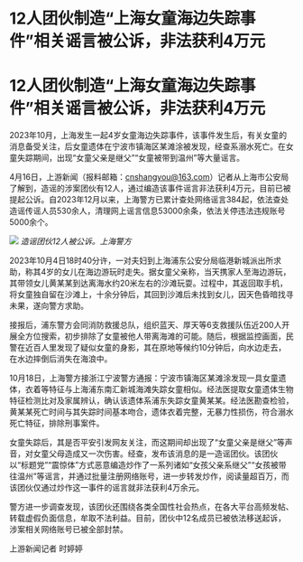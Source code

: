 # 12人团伙制造“上海女童海边失踪事件”相关谣言被公诉，非法获利4万元

# 12人团伙制造“上海女童海边失踪事件”相关谣言被公诉，非法获利4万元

2023年10月，上海发生一起4岁女童海边失踪事件，该事件发生后，有关女童的消息备受关注，后女童遗体在宁波市镇海区某滩涂被发现，经查系溺水死亡。在女童失踪期间，出现“女童父亲是继父”“女童被带到温州”等大量谣言。

4月16日，上游新闻（报料邮箱：cnshangyou@163.com）记者从上海市公安局了解到，造谣的涉案团伙有12人，通过编造该事件谣言非法获利4万元，目前已被提起公诉。自2023年12月以来，上海警方已累计查处网络谣言384起，依法查处造谣传谣人员530余人，清理网上谣言信息53000余条，依法关停违法违规账号5000余个。

![](https://inews.gtimg.com/om_bt/OUZ2fSi51Oa9OSm8IB3qFfDXAjwItiffUcxBkt8nlqHFcAA/1000)
_造谣团伙12人被公诉。上海警方_

2023年10月4日18时40分许，一对夫妇到上海浦东公安分局临港新城派出所求助，称其4岁的女儿在海边游玩时走失。据女童父亲称，当天携家人至海边游玩，其带领女儿黄某某到达离海水约20米左右的沙滩玩耍。过程中，其返回取手机，将女童独自留在沙滩上，十余分钟后，其回到沙滩后未找到女儿，因天色昏暗找寻未果，遂向警方求助。

接报后，浦东警方会同消防救援总队，组织蓝天、厚天等6支救援队伍近200人开展全方位搜索，初步排除了女童被他人带离海滩的可能。随后，根据监控画面，民警在近百人里发现了疑似女童的身影，其在原地等候约10分钟后，向水边走去，在水边摔倒后消失在海浪中。

10月18日，上海警方接浙江宁波警方通报：宁波市镇海区某滩涂发现一具女童遗体，衣着等特征与上海浦东南汇新城海滩失踪女童相似。经法医提取女童遗体生物特征检测比对及家属辨认，确认该遗体系浦东失踪女童黄某某。经法医勘查检验，黄某某死亡时间与其失踪时间基本吻合，遗体衣着完整，无暴力性损伤，符合溺水死亡特征，排除刑事案件。

女童失踪后，其是否平安引发网友关注，而这期间却出现了“女童父亲是继父”等声音，对女童父母造成又一次伤害。经查，发布该消息的是一造谣团伙。该团伙以“标题党”“震惊体”方式恶意编造炒作了一系列诸如“女孩父亲系继父”“女孩被带往温州”等谣言，并通过批量注册网络账号，进一步转发炒作，阅读量超百万，而该团伙仅通过炒作这一事件的谣言就非法获利4万余元。

警方进一步调查发现，该团伙还围绕各类全国性社会热点，在各大平台高频发帖、转载虚假负面信息，牟取不法利益。目前，团伙中12名成员已被依法移送起诉，涉案相关网络账号已被全部封禁。

上游新闻记者 时婷婷

